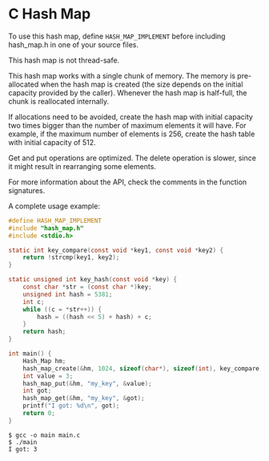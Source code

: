 # C Hash Map

To use this hash map, define `HASH_MAP_IMPLEMENT` before including hash_map.h in one of your source files.

This hash map is not thread-safe.

This hash map works with a single chunk of memory. The memory is pre-allocated when the hash map is created (the size depends on the initial capacity provided by the caller). Whenever the hash map is half-full, the chunk is reallocated internally.

If allocations need to be avoided, create the hash map with initial capacity two times bigger than the number of maximum elements it will have. For example, if the maximum number of elements is 256, create the hash table with initial capacity of 512.

Get and put operations are optimized. The delete operation is slower, since it might result in rearranging some elements.

For more information about the API, check the comments in the function signatures.

A complete usage example:

```c
#define HASH_MAP_IMPLEMENT
#include "hash_map.h"
#include <stdio.h>

static int key_compare(const void *key1, const void *key2) {
    return !strcmp(key1, key2);
}

static unsigned int key_hash(const void *key) {
    const char *str = (const char *)key;
    unsigned int hash = 5381;
    int c;
    while ((c = *str++)) {
        hash = ((hash << 5) + hash) + c;
    }
    return hash;
}

int main() {
    Hash_Map hm;
    hash_map_create(&hm, 1024, sizeof(char*), sizeof(int), key_compare, key_hash);
    int value = 3;
    hash_map_put(&hm, "my_key", &value);
    int got;
    hash_map_get(&hm, "my_key", &got);
    printf("I got: %d\n", got);
    return 0;
}
```

```
$ gcc -o main main.c
$ ./main
I got: 3
```
